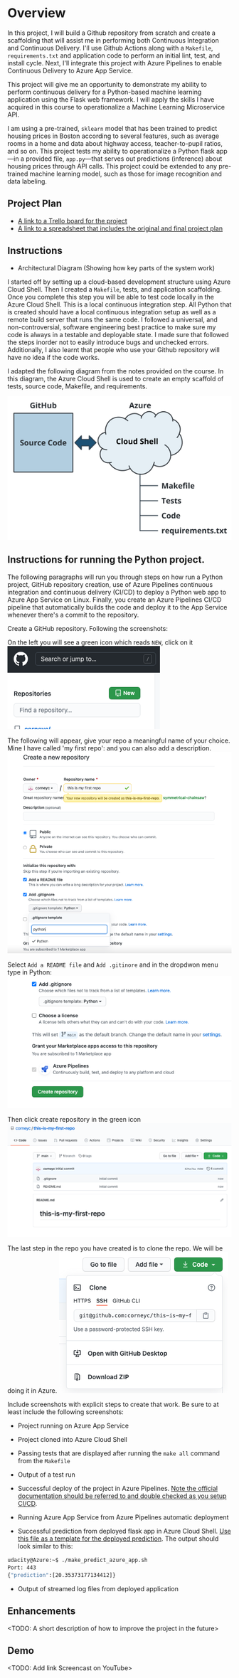 # Overview

In this project, I will build a Github repository from scratch and create a scaffolding that will assist me in performing both Continuous Integration and Continuous Delivery. I'll use Github Actions along with a ``Makefile``, ``requirements.txt`` and application code to perform an initial lint, test, and install cycle. Next, I'll integrate this project with Azure Pipelines to enable Continuous Delivery to Azure App Service.

This project will give me an opportunity to demonstrate my ability to perform continuous delivery for a Python-based machine learning application using the Flask web framework. I will apply the skills I have acquired in this course to operationalize a Machine Learning Microservice API.

I am using a pre-trained, ``sklearn`` model that has been trained to predict housing prices in Boston according to several features, such as average rooms in a home and data about highway access, teacher-to-pupil ratios, and so on. This project tests my ability to operationalize a Python flask app—in a provided file, ``app.py``—that serves out predictions (inference) about housing prices through API calls. This project could be extended to any pre-trained machine learning model, such as those for image recognition and data labeling.

## Project Plan


* [A link to a Trello board for the project](https://trello.com/invite/b/ovORHXlN/e5107d7ce5e406b9f8ec1e65714e5f9b/agiledevelopmentwithazure-project2)
* [A link to a spreadsheet that includes the original and final project plan](screenshots/project-management.xlsx)

## Instructions
 
* Architectural Diagram (Showing how key parts of the system work)

I started off by setting up a cloud-based development structure using Azure Cloud Shell. Then I created a ``Makefile``, tests, and application scaffolding. Once you complete this step you will be able to test code locally in the Azure Cloud Shell. This is a local continuous integration step. All Python that is created should have a local continuous integration setup as well as a remote build server that runs the same code. I followed a universal, and non-controversial, software engineering best practice to make sure my code is always in a testable and deployable state. I made sure that followed the steps inorder not to easily introduce bugs and unchecked errors. Additionally,  I also learnt that people who use your Github repository will have no idea if the code works.

I adapted the following diagram from the notes provided on the course. In this diagram, the Azure Cloud Shell is used to create an empty scaffold of tests, source code, Makefile, and requirements.

![alt-image](https://github.com/corneyc/AgileDevelopmentwithAzure-Project-2/blob/main/flask-sklearn/images/azure-cloud-shell.png?raw=true)


## Instructions for running the Python project.   

The following paragraphs will run you through steps on how run a Python project, GitHub repository creation, use of Azure Pipelines continuous integration and continuous delivery (CI/CD) to deploy a Python web app to Azure App Service on Linux. Finally, you create an Azure Pipelines CI/CD pipeline that automatically builds the code and deploy it to the App Service whenever there's a commit to the repository.

Create a GitHub repository. Following the screenshots:

On the left you will see a green icon which reads ``NEW``, click on it
![alt-image 1](https://github.com/corneyc/AgileDevelopmentwithAzure-Project-2/blob/main/flask-sklearn/images/screen_1.png)

The following will appear, give your repo a meaningful name of your choice. Mine I have called 'my first repo': and you can also add a description.
![alt-image 1](https://github.com/corneyc/AgileDevelopmentwithAzure-Project-2/blob/main/flask-sklearn/images/screen_2.png)

Select ``Add a README file``  and ``Add .gitinore`` and in the dropdwon menu type in Python:
![alt-image 1](https://github.com/corneyc/AgileDevelopmentwithAzure-Project-2/blob/main/flask-sklearn/images/screen_3.png)

Then click create repository in the green icon
![alt-image 1](https://github.com/corneyc/AgileDevelopmentwithAzure-Project-2/blob/main/flask-sklearn/images/screen_5.png)

The last step in the repo you have created is to clone the repo. We will be doing it in Azure.
![alt-image 1](https://github.com/corneyc/AgileDevelopmentwithAzure-Project-2/blob/main/flask-sklearn/images/screen_4.png)



Include screenshots with explicit steps to create that work. Be sure to at least include the following screenshots:

* Project running on Azure App Service

* Project cloned into Azure Cloud Shell

* Passing tests that are displayed after running the `make all` command from the `Makefile`

* Output of a test run

* Successful deploy of the project in Azure Pipelines.  [Note the official documentation should be referred to and double checked as you setup CI/CD](https://docs.microsoft.com/en-us/azure/devops/pipelines/ecosystems/python-webapp?view=azure-devops).

* Running Azure App Service from Azure Pipelines automatic deployment

* Successful prediction from deployed flask app in Azure Cloud Shell.  [Use this file as a template for the deployed prediction](https://github.com/udacity/nd082-Azure-Cloud-DevOps-Starter-Code/blob/master/C2-AgileDevelopmentwithAzure/project/starter_files/flask-sklearn/make_predict_azure_app.sh).
The output should look similar to this:

```bash
udacity@Azure:~$ ./make_predict_azure_app.sh
Port: 443
{"prediction":[20.35373177134412]}
```

* Output of streamed log files from deployed application

> 

## Enhancements

<TODO: A short description of how to improve the project in the future>

## Demo 

<TODO: Add link Screencast on YouTube>


